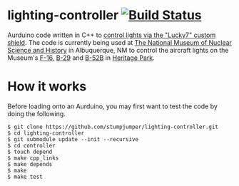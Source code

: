 lighting-controller [![Build Status](https://travis-ci.org/stumpjumper/lighting-controller.svg?branch=master)](https://travis-ci.org/stumpjumper/lighting-controller)
===================

Aurduino code written in C++ to [control lights via the "Lucky7" custom shield](http://hackaday.com/2014/11/14/powering-your-f-16-with-an-arduino/). 
The code is currently being used at [The National Museum of Nuclear Science and History](http://nuclearmuseum.org) in Albuquerque, NM to control the aircraft lights on the Museum's [F-16](http://www.nuclearmuseum.org/support/operation-preservation-the-campaign-to-restore-the-planes/completed-f-16-fighting-falcon), [B-29](http://www.nuclearmuseum.org/support/operation-preservation-the-campaign-to-restore-the-planes/b-29-restoration-project) and [B-52B](http://www.nuclearmuseum.org/support/operation-preservation-the-campaign-to-restore-the-planes/b-52b-stratofortress-restoration-project) in [Heritage Park](http://www.nuclearmuseum.org/see/exhibits/heritage-park/).

How it works
============

Before loading onto an Aurduino, you may first want to test the code by doing the following.

    $ git clone https://github.com/stumpjumper/lighting-controller.git
    $ cd lighting-controller
    $ git submodule update --init --recursive
    $ cd controller
    $ touch depend
    $ make cpp_links
    $ make depends
    $ make
    $ make test
